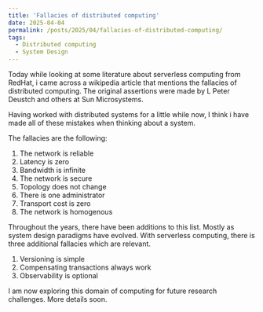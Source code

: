 ```yaml
---
title: 'Fallacies of distributed computing'
date: 2025-04-04
permalink: /posts/2025/04/fallacies-of-distributed-computing/
tags:
  - Distributed computing
  - System Design
---
```


Today while looking at some literature about serverless computing from RedHat, i came across a wikipedia article that mentions the fallacies of distributed computing. The original assertions were made by L Peter Deustch and others at Sun Microsystems. 

Having worked with distributed systems for a little while now, I think i have made all of these mistakes when thinking about a system. 

The fallacies are the following:

1. The network is reliable
2. Latency is zero
3. Bandwidth is infinite
4. The network is secure
5. Topology does not change
6. There is one administrator
7. Transport cost is zero
8. The network is homogenous

Throughout the years, there have been additions to this list. Mostly as system design paradigms have evolved. With serverless computing, there is three additional fallacies which are relevant. 

1. Versioning is simple 
2. Compensating transactions always work
3. Observability is optional


I am now exploring this domain of computing for future research challenges. More details soon. 